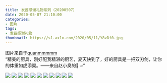 ```yaml
---
title: 发酱感谢礼物系列（20200507）
date: 2020-05-07 21:10:00
categories:
- 图片
tags:
- 发酱感谢礼物
thumbnail: https://s1.ax1x.com/2020/05/11/Y8vDf0.jpg
---
```


图片来自于<a href="https://weibo.com/p/1005051720171447" target="_blank">quanmmmmm</a><br/>“精美的厨具，刚好配我精湛的厨艺，夏天快到了，好的厨具是一把双刃剑，让你的体重如虎添翼。——来自赵小臭的🎁  ~”

<!-- 下列图片中第一张为 thumbnail 图。 -->

![](https://s1.ax1x.com/2020/05/11/Y8vDf0.jpg)
![](https://s1.ax1x.com/2020/05/11/Y8vdTs.jpg)
![](https://s1.ax1x.com/2020/05/11/Y8vBYq.jpg)
![](https://s1.ax1x.com/2020/05/11/Y8v0kn.jpg)
![](https://s1.ax1x.com/2020/05/11/Y8vawj.jpg)
![](https://s1.ax1x.com/2020/05/11/Y8vspV.jpg)
![](https://s1.ax1x.com/2020/05/11/Y8vylT.jpg)
![](https://s1.ax1x.com/2020/05/11/Y8v66U.jpg)
![](https://s1.ax1x.com/2020/05/11/Y8vcXF.jpg)
![](https://s1.ax1x.com/2020/05/11/Y8v2m4.jpg)
![](https://s1.ax1x.com/2020/05/11/Y8vR0J.jpg)
